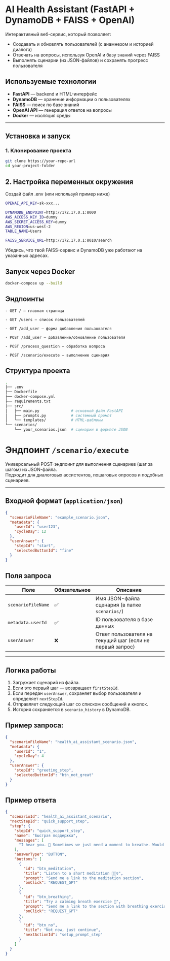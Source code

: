 # AI Health Assistant (FastAPI + DynamoDB + FAISS + OpenAI)

Интерактивный веб-сервис, который позволяет:
- Создавать и обновлять пользователей (с анамнезом и историей диалога)
- Отвечать на вопросы, используя OpenAI и базу знаний через FAISS
- Выполнять сценарии (из JSON-файлов) и сохранять прогресс пользователя

## Используемые технологии
- **FastAPI** — backend и HTML-интерфейс
- **DynamoDB** — хранение информации о пользователях
- **FAISS** — поиск по базе знаний
- **OpenAI API** — генерация ответов на вопросы
- **Docker** — изоляция среды

---

## Установка и запуск

### 1. Клонирование проекта

```bash
git clone https://your-repo-url
cd your-project-folder
```

## 2. Настройка переменных окружения

Создай файл .env (или используй пример ниже)
```bash
OPENAI_API_KEY=sk-xxx...

DYNAMODB_ENDPOINT=http://172.17.0.1:8000
AWS_ACCESS_KEY_ID=dummy
AWS_SECRET_ACCESS_KEY=dummy
AWS_REGION=us-west-2
TABLE_NAME=Users

FAISS_SERVICE_URL=http://172.17.0.1:8010/search
```
 Убедись, что твой FAISS-сервис и DynamoDB уже работают на указанных адресах.
 
## Запуск через Docker
```bash
docker-compose up --build
```

## Эндпоинты

    - GET / — главная страница

    - GET /users — список пользователей

    - GET /add_user — форма добавления пользователя

    - POST /add_user — добавление/обновление пользователя

    - POST /process_question — обработка вопроса

    - POST /scenario/execute — выполнение сценария

## Структура проекта
```bash
.
├── .env
├── Dockerfile
├── docker-compose.yml
├── requirements.txt
├── src/
│   ├── main.py              # основной файл FastAPI
│   ├── prompts.py           # системный промпт
│   └── templates/           # HTML-шаблоны
└── scenarios/
    └── your_scenarios.json  # сценарии в формате JSON

```

# Эндпоинт `/scenario/execute`

Универсальный POST-эндпоинт для выполнения сценариев (шаг за шагом) из JSON-файла.  
Подходит для диалоговых ассистентов, пошаговых опросов и подобных сценариев.

---

## Входной формат (`application/json`)

```json
{
  "scenarioFileName": "example_scenario.json",
  "metadata": {
    "userId": "user123",
    "cycleDay": 12
  },
  "userAnswer": {
    "stepId": "start",
    "selectedButtonId": "fine"
  }
}
```

## Поля запроса

| Поле              | Обязательное | Описание                                               |
|-------------------|--------------|--------------------------------------------------------|
| `scenarioFileName`| ✅           | Имя JSON-файла сценария (в папке `scenarios/`)         |
| `metadata.userId` | ✅           | ID пользователя в базе данных                         |
| `userAnswer`      | ❌           | Ответ пользователя на текущий шаг (если не первый запрос) |

---

## Логика работы

1. Загружает сценарий из файла.
2. Если это первый шаг — возвращает `firstStepId`.
3. Если передан `userAnswer`, сохраняет выбор пользователя и определяет `nextStepId`.
4. Отправляет следующий шаг со списком сообщений и кнопок.
5. История сохраняется в `scenario_history` в DynamoDB.

## Пример запроса:
```json
{
  "scenarioFileName": "health_ai_assistant_scenario.json",
  "metadata": {
    "userId": "1",
    "cycleDay": 4
  },
  "userAnswer": {
    "stepId": "greeting_step",
    "selectedButtonId": "btn_not_great"
  }
}
```

## Пример ответа
```json
{
  "scenarioId": "health_ai_assistant_scenario",
  "nextStepId": "quick_support_step",
  "step": {
    "stepId": "quick_support_step",
    "name": "Быстрая поддержка",
    "messages": [
      "I hear you. 💛 Sometimes we just need a moment to breathe. Would you like some help right now?"
    ],
    "answerType": "BUTTON",
    "buttons": [
      {
        "id": "btn_meditation",
        "title": "Listen to a short meditation 🧘🏽‍♀️",
        "prompt": "Send me a link to the meditation section",
        "onClick": "REQUEST_GPT"
      },
      {
        "id": "btn_breathing",
        "title": "Try a calming breath exercise 🌿",
        "prompt": "Send me a link to the section with breathing exercises",
        "onClick": "REQUEST_GPT"
      },
      {
        "id": "btn_no",
        "title": "Not now, just continue",
        "nextActionId": "setup_prompt_step"
      }
    ]
  }
}
```